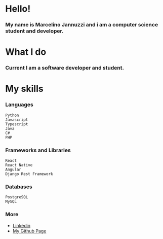 # Hello!

### My name is Marcelino Jannuzzi and i am a computer science student and developer.

# What I do

### Current I am a software developer and student.

# My skills

### Languages
    Python
    Javascript
    Typescript
    Java
    C#
    PHP

### Frameworks and Libraries
    React
    React Native
    Angular
    Django Rest Framework
    
### Databases
    PostgreSQL
    MySQL

### More

* [Linkedin](https://www.linkedin.com/in/marcelino-jannuzzi/)
* [My Github Page](https://jannuzzi-m.github.io)
